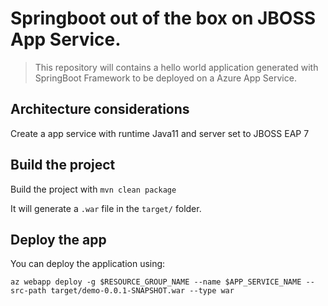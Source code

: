# Springboot out of the box on JBOSS App Service.

> This repository will contains a hello world application generated with SpringBoot Framework to be deployed on a Azure App Service.

## Architecture considerations

Create a app service with runtime Java11 and server set to JBOSS EAP 7

## Build the project

Build the project with `mvn clean package`

It will generate a `.war` file in the `target/` folder.

## Deploy the app

You can deploy the application using:

`az webapp deploy -g $RESOURCE_GROUP_NAME --name $APP_SERVICE_NAME --src-path target/demo-0.0.1-SNAPSHOT.war --type war`
